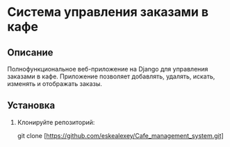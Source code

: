 # Cистема управления заказами в кафе

## Описание
Полнофункциональное веб-приложение на Django для управления заказами в кафе. Приложение
позволяет добавлять, удалять, искать, изменять и отображать заказы.

## Установка

1. Клонируйте репозиторий:
   
   git clone [https://github.com/eskealexey/Cafe_management_system.git]
